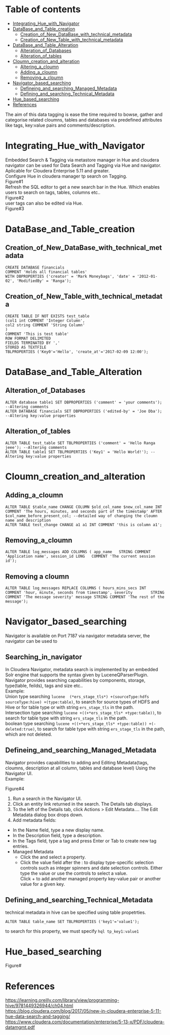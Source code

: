 # Table of contents  
- [Integrating_Hue_with_Navigator](#Integrating_Hue_with_Navigator)  
- [DataBase_and_Table_creation](#DataBase_and_Table_creation)    
  * [Creation_of_New_DataBase_with_technical_metadata](#Creation_of_New_DataBase_with_technical_metadata)    
  * [Creation_of_New_Table_with_technical_metadata](#Creation_of_New_Table_with_technical_metadata)    
- [DataBase_and_Table_Alteration](#DataBase_and_Table_Alteration)    
  * [Alteration_of_Databases](#Alteration_of_Databases)    
  * [Alteration_of_tables](#Alteration_of_tables)    
- [Cloumn_creation_and_alteration](#Cloumn_creation_and_alteration)    
  * [Altering_a_cloumn](#Altering_a_cloumn)    
  * [Adding_a_cloumn](#Adding_a_cloumn)    
  * [Removing_a_cloumn](#Removing_a_cloumn)    
- [Navigator_based_searching](#Navigator_based_searching)    
   * [Defineing_and_searching_Managed_Metadata](#Defineing_and_searching_Managed_Metadata)  
   * [Defining_and_searching_Technical_Metadata](#Defining_and_searching_Technical_Metadata)
- [Hue_based_searching](#Hue_based_searching)    
- [References](#References)    
  
The aim of this data tagging is ease the time required to bowse, gather and categorise related cloumns, tables and databases via predefined attributes like tags, key:value pairs and comments/description. 
# Integrating_Hue_with_Navigator  
Embedded Search & Tagging via metastore manager in Hue and cloudera navigator can be used for Data Search and Tagging via Hue and navigator.  Aplicable for Cloudera Enterprise 5.11 and greater.   
Configure Hue in cloudera manager tp search on Tagging.  
Figure#1  
Refresh the SQL editor to get a new search bar in the Hue. Which enables users to search on tags, tables, columns etc..  
Figure#2  
user tags can also be edited via Hue.  
Figure#3  
  
# DataBase_and_Table_creation
## Creation_of_New_DataBase_with_technical_metadata
```hql
CREATE DATABASE financials
COMMENT 'Holds all financial tables'
WITH DBPROPERTIES ('creator' = 'Mark Moneybags', 'date' = '2012-01-02', 'ModifiedBy' = 'Ranga');
```
  
## Creation_of_New_Table_with_technical_metadata
```hql
CREATE TABLE IF NOT EXISTS test_table
(col1 int COMMENT 'Integer Column',
col2 string COMMENT 'String Column'
)
COMMENT 'This is test table'
ROW FORMAT DELIMITED
FIELDS TERMINATED BY ','
STORED AS TEXTFILE
TBLPROPERTIES ('Key0'='Hello', 'create_at'='2017-02-09 12:00');
```
  
# DataBase_and_Table_Alteration
## Alteration_of_Databases
```hql
ALTER database table1 SET DBPROPERTIES ('comment' = 'your comments'); --Altering comments
ALTER DATABASE financials SET DBPROPERTIES ('edited-by' = 'Joe Dba'); --Altering key:value properties
```  
 ## Alteration_of_tables
 ```hql
ALTER TABLE test_table SET TBLPROPERTIES ('comment' = 'Hello Ranga jeee'); --Altering comments
ALTER TABLE table1 SET TBLPROPERTIES ('Key1' = 'Hello World!'); --Altering key:value properties
 ```  
   
# Cloumn_creation_and_alteration
## Adding_a_cloumn
```hql
ALTER TABLE $table_name CHANGE COLUMN $old_col_name $new_col_name INT COMMENT 'The hours, minutes, and seconds part of the timestamp' AFTER $col_name_before_present_col; --detailed way of changing the cloumn name and description
ALTER TABLE test_change CHANGE a1 a1 INT COMMENT 'this is column a1';
```  
## Removing_a_cloumn
```hql
ALTER TABLE log_messages ADD COLUMNS ( app_name   STRING COMMENT 'Application name', session_id LONG   COMMENT 'The current session id');
```  
## Removing a cloumn  
```hql
ALTER TABLE log_messages REPLACE COLUMNS ( hours_mins_secs INT    COMMENT 'hour, minute, seconds from timestamp', severity        STRING COMMENT 'The message severity' message STRING COMMENT 'The rest of the message');
```  
  
# Navigator_based_searching  
Navigator is available on Port 7187 via navigator metadata server, the navigator can be used to 
## Searching_in_navigator  
In Cloudera Navigator, metadata search is implemented by an embedded Solr engine that supports the syntax given by LuceneQParserPlugin. Navigator provides searching capabilities by components, storage, type(table, feilds), tags and size etc..  
Example:  
Union type searching ```lucene  (*ers_stage_tls*) +(sourceType:hdfs sourceType:hive) +(type:table)```, to search for source types of HDFS and Hive or for table type or with string ```ers_stage_tls``` in the path.  
Intersection type searching ```lucene +((+*ers_stage_tls* +type:table))```, to search for table type with string ```ers_stage_tls``` in the path.  
boolean type searching ```lucene +((+*ers_stage_tls* +type:table)) +(-deleted:true)```, to search for table type with string ```ers_stage_tls``` in the path, which are not deleted.  
  
## Defineing_and_searching_Managed_Metadata  
Navigator provides capabilities to adding and Editing Metadata(tags, cloumns, description at all column, tables and database level) Using the Navigator UI.  
Example:  

Figure#4  
1. Run a search in the Navigator UI.  
2. Click an entity link returned in the search. The Details tab displays.  
3. To the left of the Details tab, click Actions > Edit Metadata.... The Edit Metadata dialog box drops down.  
4. Add metadata fields:
  * In the Name field, type a new display name.  
  * In the Description field, type a description.  
  * In the Tags field, type a tag and press Enter or Tab to create new tag entries.  
  * Managed Metadata  
    * Click the  and select a property.  
    * Click the value field after the : to display type-specific selection controls such as integer spinners and date selection controls. Either type the value or use the controls to select a value.  
    Click + to add another managed property key-value pair or another value for a given key.  
   
## Defining_and_searching_Technical_Metadata  
technical metadata in hive can be specified using table propetrties.  
```hql
ALTER TABLE table_name SET TBLPROPERTIES ('key1'='value1');
```  
to search for this property, we must specify ```hql tp_key1:value1```  
  
# Hue_based_searching  
Figure#  
  
# References  
https://learning.oreilly.com/library/view/programming-hive/9781449326944/ch04.html  
https://blog.cloudera.com/blog/2017/05/new-in-cloudera-enterprise-5-11-hue-data-search-and-tagging/  
https://www.cloudera.com/documentation/enterprise/5-13-x/PDF/cloudera-datamgmt.pdf  

